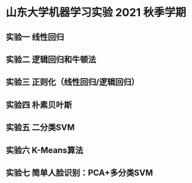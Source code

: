 # 山东大学机器学习实验 2021 秋季学期
## 实验一 线性回归
## 实验二 逻辑回归和牛顿法
## 实验三 正则化（线性回归/逻辑回归）
## 实验四 朴素贝叶斯
## 实验五 二分类SVM
## 实验六 K-Means算法
## 实验七 简单人脸识别：PCA+多分类SVM